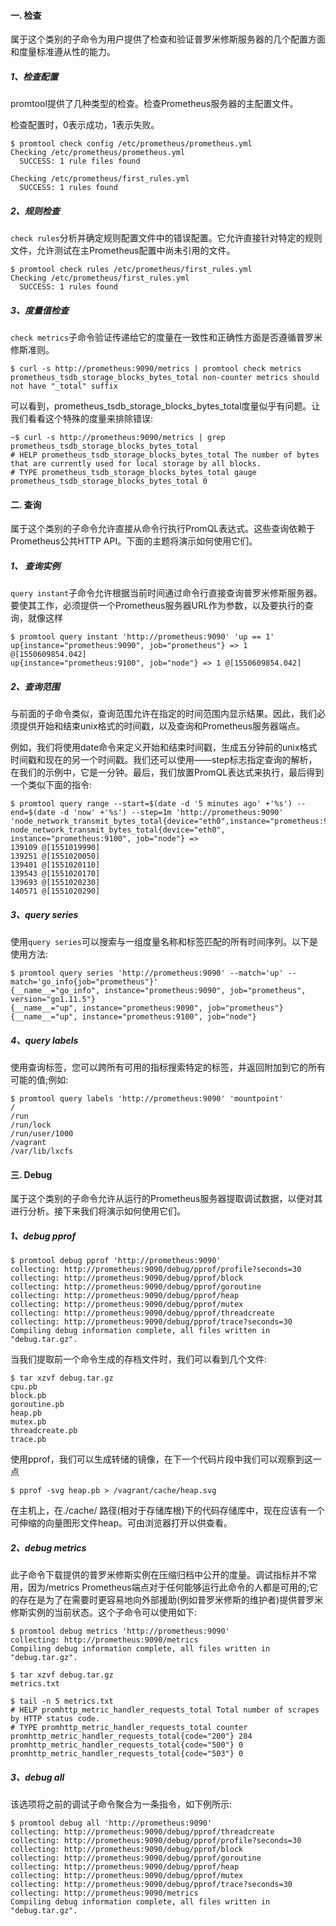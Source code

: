 #### 一. 检查
属于这个类别的子命令为用户提供了检查和验证普罗米修斯服务器的几个配置方面和度量标准遵从性的能力。

##### 1、检查配置
promtool提供了几种类型的检查。检查Prometheus服务器的主配置文件。

检查配置时，0表示成功，1表示失败。
```shell
$ promtool check config /etc/prometheus/prometheus.yml 
Checking /etc/prometheus/prometheus.yml
  SUCCESS: 1 rule files found

Checking /etc/prometheus/first_rules.yml
  SUCCESS: 1 rules found
```

##### 2、规则检查
`check rules`分析并确定规则配置文件中的错误配置。它允许直接针对特定的规则文件，允许测试在主Prometheus配置中尚未引用的文件。

```
$ promtool check rules /etc/prometheus/first_rules.yml 
Checking /etc/prometheus/first_rules.yml
  SUCCESS: 1 rules found
```

##### 3、度量值检查

`check metrics`子命令验证传递给它的度量在一致性和正确性方面是否遵循普罗米修斯准则。

```
$ curl -s http://prometheus:9090/metrics | promtool check metrics
prometheus_tsdb_storage_blocks_bytes_total non-counter metrics should not have "_total" suffix
```

可以看到，prometheus_tsdb_storage_blocks_bytes_total度量似乎有问题。让我们看看这个特殊的度量来排除错误:

```
~$ curl -s http://prometheus:9090/metrics | grep prometheus_tsdb_storage_blocks_bytes_total
# HELP prometheus_tsdb_storage_blocks_bytes_total The number of bytes that are currently used for local storage by all blocks.
# TYPE prometheus_tsdb_storage_blocks_bytes_total gauge
prometheus_tsdb_storage_blocks_bytes_total 0
```

#### 二. 查询
属于这个类别的子命令允许直接从命令行执行PromQL表达式。这些查询依赖于Prometheus公共HTTP API。下面的主题将演示如何使用它们。

##### 1、 查询实例
`query instant`子命令允许根据当前时间通过命令行直接查询普罗米修斯服务器。要使其工作，必须提供一个Prometheus服务器URL作为参数，以及要执行的查询，就像这样

```
$ promtool query instant 'http://prometheus:9090' 'up == 1'
up{instance="prometheus:9090", job="prometheus"} => 1 @[1550609854.042]
up{instance="prometheus:9100", job="node"} => 1 @[1550609854.042]
```

##### 2、查询范围
与前面的子命令类似，查询范围允许在指定的时间范围内显示结果。因此，我们必须提供开始和结束unix格式的时间戳，以及查询和Prometheus服务器端点。

例如，我们将使用date命令来定义开始和结束时间戳，生成五分钟前的unix格式时间戳和现在的另一个时间戳。我们还可以使用——step标志指定查询的解析，在我们的示例中，它是一分钟。最后，我们放置PromQL表达式来执行，最后得到一个类似下面的指令:

```
$ promtool query range --start=$(date -d '5 minutes ago' +'%s') --end=$(date -d 'now' +'%s') --step=1m 'http://prometheus:9090' 'node_network_transmit_bytes_total{device="eth0",instance="prometheus:9100",job="node"}'
node_network_transmit_bytes_total{device="eth0", instance="prometheus:9100", job="node"} =>
139109 @[1551019990]
139251 @[1551020050]
139401 @[1551020110]
139543 @[1551020170]
139693 @[1551020230]
140571 @[1551020290]
```

##### 3、query series
使用`query series`可以搜索与一组度量名称和标签匹配的所有时间序列。以下是使用方法:
```shell
$ promtool query series 'http://prometheus:9090' --match='up' --match='go_info{job="prometheus"}'
{__name__="go_info", instance="prometheus:9090", job="prometheus", version="go1.11.5"}
{__name__="up", instance="prometheus:9090", job="prometheus"}
{__name__="up", instance="prometheus:9100", job="node"}
```

##### 4、query labels
使用查询标签，您可以跨所有可用的指标搜索特定的标签，并返回附加到它的所有可能的值;例如:

```shell
$ promtool query labels 'http://prometheus:9090' 'mountpoint'
/
/run
/run/lock
/run/user/1000
/vagrant
/var/lib/lxcfs
```

#### 三. Debug
属于这个类别的子命令允许从运行的Prometheus服务器提取调试数据，以便对其进行分析。接下来我们将演示如何使用它们。

##### 1、debug pprof
```
$ promtool debug pprof 'http://prometheus:9090'
collecting: http://prometheus:9090/debug/pprof/profile?seconds=30
collecting: http://prometheus:9090/debug/pprof/block
collecting: http://prometheus:9090/debug/pprof/goroutine
collecting: http://prometheus:9090/debug/pprof/heap
collecting: http://prometheus:9090/debug/pprof/mutex
collecting: http://prometheus:9090/debug/pprof/threadcreate
collecting: http://prometheus:9090/debug/pprof/trace?seconds=30
Compiling debug information complete, all files written in "debug.tar.gz".
```

当我们提取前一个命令生成的存档文件时，我们可以看到几个文件:
```
$ tar xzvf debug.tar.gz 
cpu.pb
block.pb
goroutine.pb
heap.pb
mutex.pb
threadcreate.pb
trace.pb
```

使用pprof，我们可以生成转储的镜像，在下一个代码片段中我们可以观察到这一点

```
$ pprof -svg heap.pb > /vagrant/cache/heap.svg
```

在主机上，在./cache/ 路径(相对于存储库根)下的代码存储库中，现在应该有一个可伸缩的向量图形文件heap。可由浏览器打开以供查看。



##### 2、debug metrics
此子命令下载提供的普罗米修斯实例在压缩归档中公开的度量。调试指标并不常用，因为/metrics Prometheus端点对于任何能够运行此命令的人都是可用的;它的存在是为了在需要时更容易地向外部援助(例如普罗米修斯的维护者)提供普罗米修斯实例的当前状态。这个子命令可以使用如下:

```
$ promtool debug metrics 'http://prometheus:9090'
collecting: http://prometheus:9090/metrics
Compiling debug information complete, all files written in "debug.tar.gz".

$ tar xzvf debug.tar.gz 
metrics.txt

$ tail -n 5 metrics.txt 
# HELP promhttp_metric_handler_requests_total Total number of scrapes by HTTP status code.
# TYPE promhttp_metric_handler_requests_total counter
promhttp_metric_handler_requests_total{code="200"} 284
promhttp_metric_handler_requests_total{code="500"} 0
promhttp_metric_handler_requests_total{code="503"} 0
```

##### 3、debug all
该选项将之前的调试子命令聚合为一条指令，如下例所示:

```
$ promtool debug all 'http://prometheus:9090'
collecting: http://prometheus:9090/debug/pprof/threadcreate
collecting: http://prometheus:9090/debug/pprof/profile?seconds=30
collecting: http://prometheus:9090/debug/pprof/block
collecting: http://prometheus:9090/debug/pprof/goroutine
collecting: http://prometheus:9090/debug/pprof/heap
collecting: http://prometheus:9090/debug/pprof/mutex
collecting: http://prometheus:9090/debug/pprof/trace?seconds=30
collecting: http://prometheus:9090/metrics
Compiling debug information complete, all files written in "debug.tar.gz".
```
